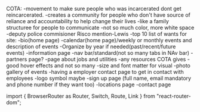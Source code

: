 COTA:
-movement to make sure people who was incarcerated dont get reincarcerated.
-creates a community for people who don't have source of reliance and accountability to help change their lives
-like a family structuree for people to communicate
-not so much color, more white space
-deputy police commisioner Risco mention-Lewis
-top 10 list of wants for site:
    -bio(home page)
    -calendar(home page)/weekly or monthly events and description of events
    -Organize by year if needed(past/recent/future events)
    -information page
    -nav bar/standard(not so many tabs in NAv bar)
    -partners page?
    -page about jobs and utilities
    -any resources COTA gives
    -good hover effects and not so many
    -size and font matter for visual
    -photo gallery of events
    -having a employer contact page to get in contact with employees
    -logo symbol maybe
    -sign up page (full name, email mandatory and phone number if they want too)
    -locations page
    -contact page



import {
  BrowserRouter as Router,
  Switch,
  Route,
  Link
} from "react-router-dom";
